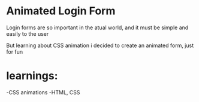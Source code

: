 # Animated Login Form

Login forms are so important in the atual world, and it must be simple and easily to the user

But learning about CSS animation i decided to create an animated form, just for fun

# learnings:

-CSS animations
-HTML, CSS

